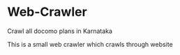 # Web-Crawler
Crawl all docomo plans in Karnataka

This is a small web crawler which crawls through website 
